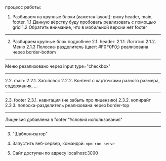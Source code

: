 процесс работы:

1. Разбиваем на крупные блоки (кажется layout): вижу header, main, footer.
   1.1 Данную вёрстку буду пробовать реализовать с помощью grid
   1.2 Обратить внимание, что в мобильной версии нет footer

---

2. Разбираем крупные блок подробнее
   2.1. header:
   2.1.1. Логотип
   2.1.2. Меню
   2.1.3 Полоска-разделитель (цвет: #F0F0F0;) реализована через border-bottom

---

Меню резализовано через input type="checkbox"

---

2.2. main:
2.2.1. Заголовок
2.2.2. Контент с карточками разного размера, содержания, ...

---

2.3. footer
2.3.1. навигация (не забыть про лицензию)
2.3.2. копирайт
2.3.3. полоска-разделитель реализована через border-top

---

Лицензия добавлена в footer "Условия использования"

---

3. "Шаблонизатор"

4. Запустить веб-сервер, командой: `npm run serve`
5. Сайт доступен по адресу localhost:3000
